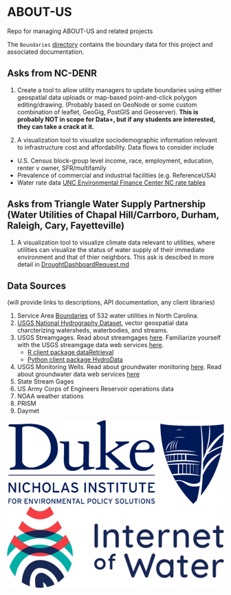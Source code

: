 # ABOUT-US
Repo for managing ABOUT-US and related projects

The ```Boundaries``` [directory](Boundaries) contains the boundary data for this project and associated documentation. 


## Asks from NC-DENR 

1. Create a tool to allow utility managers to update boundaries using either geospatial data uploads or map-based point-and-click polygon editing/drawing. (Probably based on GeoNode or some custom combination of leaflet, GeoGig, PostGIS and Geoserver). **This is probably NOT in scope for Data+, but if any students are interested, they can take a crack at it.**

2. A visualization tool to visualize sociodemographic information relevant to infrastructure cost and affordability. Data flows to consider include
 
  - U.S. Census block-group level income, race, employment, education, renter v owner, SFR/multifamily
  - Prevalence of commercial and industrial facilities (e.g. ReferenceUSA)
  - Water rate data [UNC Environmental Finance Center NC rate tables](https://efc.sog.unc.edu/resource/north-carolina-rates-resources#tables)
  
  ## Asks from Triangle Water Supply Partnership (Water Utilities of Chapal Hill/Carrboro, Durham, Raleigh, Cary, Fayetteville)

1. A visualization tool to visualize climate data relevant to utilities, where utilities can visualize the status of water supply of their immediate environment and that of thier neighbors. This ask is descibed in more detail in [DroughtDashboardRequest.md](DroughtDashboardRequest.md)

## Data Sources
(will provide links to descriptions, API documentation, any client libraries)

1. Service Area [Boundaries](Boundaries) of 532 water utilities in North Carolina.
2. [USGS National Hydrography Dataset](https://www.usgs.gov/core-science-systems/ngp/national-hydrography), vector geospatial data charcterizing watersheds, waterbodies, and streams.
3. USGS Streamgages. Read about streamgages [here](https://www.usgs.gov/mission-areas/water-resources/science/streamgaging-basics?qt-science_center_objects=0#qt-science_center_objects). Familiarize yourself with the USGS streamgage data web services [here](https://waterservices.usgs.gov/).
     - [R client package dataRetrieval](https://usgs-r.github.io/dataRetrieval/)
     - [Python client package HydroData](https://hydrodata.readthedocs.io/en/latest/)
4. USGS Monitoring Wells. Read about groundwater monitoring [here](https://water.usgs.gov/ogw/networks.html). Read about groundwater data web services [here](https://water.usgs.gov/ogw/networks.html)
5. State Stream Gages
6. US Army Corps of Engineers Reservoir operations data
7. NOAA weather stations
8. PRISM
9. Daymet



![](/img/duke.png?s=10) ![](/img/iow.jpg?s=10)
